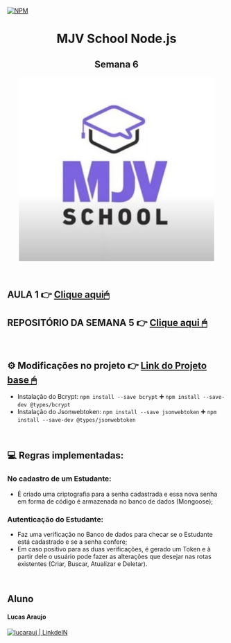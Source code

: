 [![NPM](https://img.shields.io/npm/l/react)](https://github.com/lucarauj/School-Node-MJV-Semana-6/blob/main/LICENSE)

<h1 align="center">MJV School Node.js </h1>
<h2 align="center">Semana 6 </h2>

<p align="center"><img width="450px" src="https://github.com/lucarauj/assets/blob/main/MJV%20School.jpg" /></p>

<br> 

## AULA 1 👉 [Clique aqui🖱](./Aula%201)
## REPOSITÓRIO DA SEMANA 5 👉 [Clique aqui 🖱](https://github.com/lucarauj/School-Node-MJV-Semana-5)

<br>

## ⚙ Modificações no projeto 👉 [Link do Projeto base 🖱](https://github.com/lucarauj/School-Node-MJV-Semana-5/tree/main/Aula%202/projeto-school-node%202)

- Instalação do Bcrypt: ```npm install --save bcrypt``` ➕ ```npm install --save-dev @types/bcrypt```
- Instalação do Jsonwebtoken: ```npm install --save jsonwebtoken``` ➕ ```npm install --save-dev @types/jsonwebtoken```


<br>

## 💻 Regras implementadas:

### No cadastro de um Estudante:
- É criado uma criptografia para a senha cadastrada e essa nova senha em forma de código é armazenada no banco de dados (Mongoose);

### Autenticação do Estudante: 
- Faz uma verificação no Banco de dados para checar se o Estudante está cadastrado e se a senha confere;
- Em caso positivo para as duas verificações, é gerado um Token e à partir dele o usuário pode fazer as alterações que desejar nas rotas existentes (Criar, Buscar, Atualizar e Deletar).

<br>

## Aluno

#### Lucas Araujo

<a href="https://www.linkedin.com/in/lucarauj"><img alt="lucarauj | LinkdeIN" width="40px" src="https://user-images.githubusercontent.com/43545812/144035037-0f415fc7-9f96-4517-a370-ccc6e78a714b.png" /></a>
